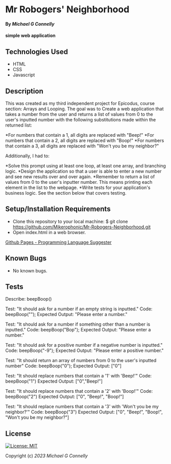 # Mr Robogers' Neighborhood

#### By _**Michael G Connelly**_

#### simple web application

## Technologies Used

* HTML
* CSS
* Javascript

## Description

This was created as my third independent project for Epicodus, course section: Arrays and Looping. The goal was to Create a web application that takes a number from the user and returns a list of values from 0 to the user's inputted number with the following substitutions made within the returned list:

*For numbers that contain a 1, all digits are replaced with "Beep!"
*For numbers that contain a 2, all digits are replaced with "Boop!"
*For numbers that contain a 3, all digits are replaced with "Won't you be my neighbor?"

Additionally, I had to:

*Solve this prompt using at least one loop, at least one array, and branching logic.
*Design the application so that a user is able to enter a new number and see new results over and over again.
*Remember to return a list of values from 0 to the user's inputter number. This means printing each element in the list to the webpage. 
*Write tests for your application's business logic. See the section below that covers testing.


## Setup/Installation Requirements

* Clone this repository to your local machine: $ git clone https://github.com/Mikerophonic/Mr-Robogers-Neighborhood.git
* Open index.html in a web browser.

[Github Pages - Programming Language Suggester](https://mikerophonic.github.io/Mr-Robogers-Neighborhood)

## Known Bugs

* No known bugs.




## Tests

Describe: beepBoop()

Test: "It should ask for a number if an empty string is inputted."
Code: beepBoop("");
Expected Output: "Please enter a number."

Test: "It should ask for a number if something other than a number is inputted."
Code: beepBoop("Bop");
Expected Output: "Please enter a number."

Test: "It should ask for a positive number if a negative number is inputted."
Code: beepBoop("-9");
Expected Output: "Please enter a positive number."

Test: "It should return an array of numbers from 0 to the user's inputted number"
Code: beepBoop("0");
Expected Output: ["0"]

Test: "It should replace numbers that contain a '1' with 'Beep!'"
Code: beepBoop("1")
Expected Output: ["0","Beep!"]

Test: "It should replace numbers that contain a '2' with 'Boop!'"
Code: beepBoop("2")
Expected Output: ["0", "Beep!", "Boop!"]

Test: "It should replace numbers that contain a '3' with 'Won't you be my neighbor?'"
Code: beepBoop("3")
Expected Output: ["0", "Beep!", "Boop!", "Won't you be my neighbor?"]

## License


[![License: MIT](https://img.shields.io/badge/License-MIT-yellow.svg)](https://opensource.org/licenses/MIT)


Copyright (c) _2023_ _Michael G Connelly_